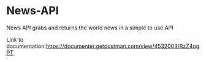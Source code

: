 # News-API
News API grabs and returns the world news in a simple to use API

Link to documentation:https://documenter.getpostman.com/view/4532003/RzZ4ogPT
